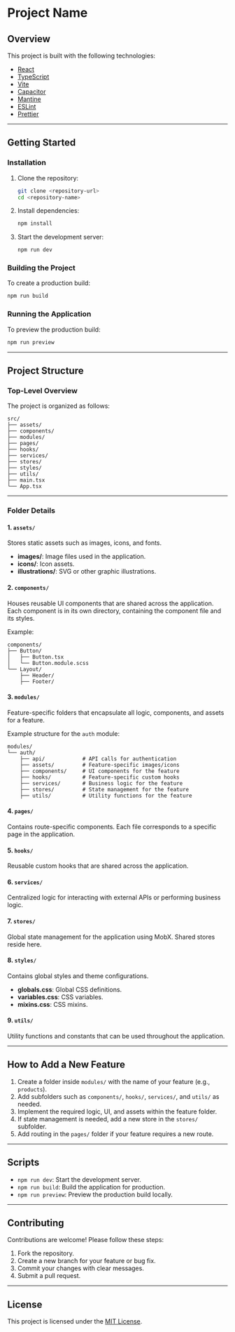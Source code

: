 # **Project Name**

## **Overview**

This project is built with the following technologies:

- [React](https://reactjs.org/)
- [TypeScript](https://www.typescriptlang.org/)
- [Vite](https://vitejs.dev/)
- [Capacitor](https://capacitorjs.com/)
- [Mantine](https://mantine.dev/)
- [ESLint](https://eslint.org/)
- [Prettier](https://prettier.io/)

---

## **Getting Started**

### **Installation**

1. Clone the repository:
   ```bash
   git clone <repository-url>
   cd <repository-name>
   ```
2. Install dependencies:
   ```bash
   npm install
   ```
3. Start the development server:
   ```bash
   npm run dev
   ```

### **Building the Project**

To create a production build:

```bash
npm run build
```

### **Running the Application**

To preview the production build:

```bash
npm run preview
```

---

## **Project Structure**

### **Top-Level Overview**

The project is organized as follows:

```
src/
├── assets/
├── components/
├── modules/
├── pages/
├── hooks/
├── services/
├── stores/
├── styles/
├── utils/
├── main.tsx
└── App.tsx
```

---

### **Folder Details**

#### **1. `assets/`**

Stores static assets such as images, icons, and fonts.

- **images/**: Image files used in the application.
- **icons/**: Icon assets.
- **illustrations/**: SVG or other graphic illustrations.

#### **2. `components/`**

Houses reusable UI components that are shared across the application. Each component is in its own directory, containing the component file and its styles.

Example:

```
components/
├── Button/
│   ├── Button.tsx
│   └── Button.module.scss
└── Layout/
    ├── Header/
    ├── Footer/
```

#### **3. `modules/`**

Feature-specific folders that encapsulate all logic, components, and assets for a feature.

Example structure for the `auth` module:

```
modules/
└── auth/
    ├── api/            # API calls for authentication
    ├── assets/         # Feature-specific images/icons
    ├── components/     # UI components for the feature
    ├── hooks/          # Feature-specific custom hooks
    ├── services/       # Business logic for the feature
    ├── stores/         # State management for the feature
    ├── utils/          # Utility functions for the feature
```

#### **4. `pages/`**

Contains route-specific components. Each file corresponds to a specific page in the application.

#### **5. `hooks/`**

Reusable custom hooks that are shared across the application.

#### **6. `services/`**

Centralized logic for interacting with external APIs or performing business logic.

#### **7. `stores/`**

Global state management for the application using MobX. Shared stores reside here.

#### **8. `styles/`**

Contains global styles and theme configurations.

- **globals.css**: Global CSS definitions.
- **variables.css**: CSS variables.
- **mixins.css**: CSS mixins.

#### **9. `utils/`**

Utility functions and constants that can be used throughout the application.

---

## **How to Add a New Feature**

1. Create a folder inside `modules/` with the name of your feature (e.g., `products`).
2. Add subfolders such as `components/`, `hooks/`, `services/`, and `utils/` as needed.
3. Implement the required logic, UI, and assets within the feature folder.
4. If state management is needed, add a new store in the `stores/` subfolder.
5. Add routing in the `pages/` folder if your feature requires a new route.

---

## **Scripts**

- `npm run dev`: Start the development server.
- `npm run build`: Build the application for production.
- `npm run preview`: Preview the production build locally.

---

## **Contributing**

Contributions are welcome! Please follow these steps:

1. Fork the repository.
2. Create a new branch for your feature or bug fix.
3. Commit your changes with clear messages.
4. Submit a pull request.

---

## **License**

This project is licensed under the [MIT License](./LICENSE).
